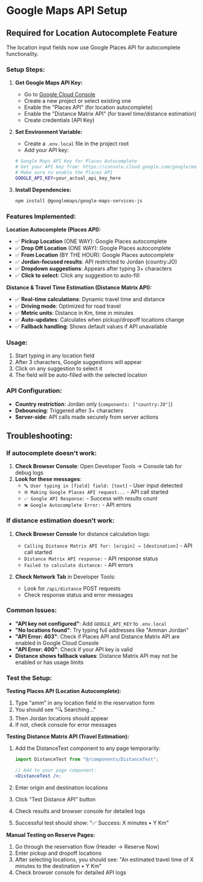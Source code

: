 # Google Maps API Setup

## Required for Location Autocomplete Feature

The location input fields now use Google Places API for autocomplete functionality.

### Setup Steps:

1. **Get Google Maps API Key:**

   - Go to [Google Cloud Console](https://console.cloud.google.com/google/maps-apis/)
   - Create a new project or select existing one
   - Enable the "Places API" (for location autocomplete)
   - Enable the "Distance Matrix API" (for travel time/distance estimation)
   - Create credentials (API Key)

2. **Set Environment Variable:**

   - Create a `.env.local` file in the project root
   - Add your API key:

   ```bash
   # Google Maps API Key for Places Autocomplete
   # Get your API key from: https://console.cloud.google.com/google/maps-apis/
   # Make sure to enable the Places API
   GOOGLE_API_KEY=your_actual_api_key_here
   ```

3. **Install Dependencies:**
   ```bash
   npm install @googlemaps/google-maps-services-js
   ```

### Features Implemented:

**Location Autocomplete (Places API):**

- ✅ **Pickup Location** (ONE WAY): Google Places autocomplete
- ✅ **Drop Off Location** (ONE WAY): Google Places autocomplete
- ✅ **From Location** (BY THE HOUR): Google Places autocomplete
- ✅ **Jordan-focused results**: API restricted to Jordan (country:JO)
- ✅ **Dropdown suggestions**: Appears after typing 3+ characters
- ✅ **Click to select**: Click any suggestion to auto-fill

**Distance & Travel Time Estimation (Distance Matrix API):**

- ✅ **Real-time calculations**: Dynamic travel time and distance
- ✅ **Driving mode**: Optimized for road travel
- ✅ **Metric units**: Distance in Km, time in minutes
- ✅ **Auto-updates**: Calculates when pickup/dropoff locations change
- ✅ **Fallback handling**: Shows default values if API unavailable

### Usage:

1. Start typing in any location field
2. After 3 characters, Google suggestions will appear
3. Click on any suggestion to select it
4. The field will be auto-filled with the selected location

### API Configuration:

- **Country restriction**: Jordan only (`components: ["country:JO"]`)
- **Debouncing**: Triggered after 3+ characters
- **Server-side**: API calls made securely from server actions

## Troubleshooting:

### If autocomplete doesn't work:

1. **Check Browser Console**: Open Developer Tools → Console tab for debug logs
2. **Look for these messages**:
   - `🔤 User typing in [field] field: [text]` - User input detected
   - `🌐 Making Google Places API request...` - API call started
   - `✅ Google API Response:` - Success with results count
   - `❌ Google Autocomplete Error:` - API errors

### If distance estimation doesn't work:

1. **Check Browser Console** for distance calculation logs:

   - `Calling Distance Matrix API for: [origin] → [destination]` - API call started
   - `Distance Matrix API response:` - API response status
   - `Failed to calculate distance:` - API errors

2. **Check Network Tab** in Developer Tools:
   - Look for `/api/distance` POST requests
   - Check response status and error messages

### Common Issues:

- **"API key not configured"**: Add `GOOGLE_API_KEY` to `.env.local`
- **"No locations found"**: Try typing full addresses like "Amman Jordan"
- **"API Error: 403"**: Check if Places API and Distance Matrix API are enabled in Google Cloud Console
- **"API Error: 400"**: Check if your API key is valid
- **Distance shows fallback values**: Distance Matrix API may not be enabled or has usage limits

### Test the Setup:

**Testing Places API (Location Autocomplete):**

1. Type "amm" in any location field in the reservation form
2. You should see "🔍 Searching..."
3. Then Jordan locations should appear
4. If not, check console for error messages

**Testing Distance Matrix API (Travel Estimation):**

1. Add the DistanceTest component to any page temporarily:

   ```jsx
   import DistanceTest from "@/components/DistanceTest";

   // Add to your page component:
   <DistanceTest />;
   ```

2. Enter origin and destination locations
3. Click "Test Distance API" button
4. Check results and browser console for detailed logs
5. Successful test should show: "✅ Success: X minutes • Y Km"

**Manual Testing on Reserve Pages:**

1. Go through the reservation flow (Header → Reserve Now)
2. Enter pickup and dropoff locations
3. After selecting locations, you should see:
   "An estimated travel time of X minutes to the destination • Y Km"
4. Check browser console for detailed API logs
